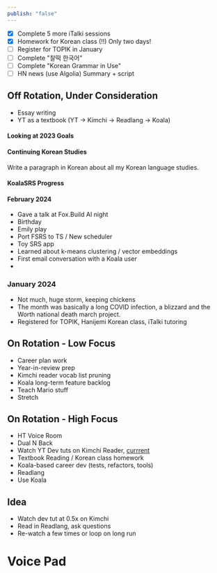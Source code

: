 ```yaml
---
publish: "false"
---
```


- [x] Complete 5 more iTalki sessions
- [x] Homework for Korean class (!!) Only two days!
 - [ ] Register for TOPIK in January
 - [ ] Complete "찰떡 한국어"
 - [ ] Complete "Korean Grammar in Use"
 - [ ] HN news (use Algolia) Summary + script
 
## Off Rotation, Under Consideration

 - Essay writing
 - YT as a textbook (YT -> Kimchi -> Readlang -> Koala)

#### Looking at 2023 Goals

#### Continuing Korean Studies
Write a paragraph in Korean about all my Korean language studies.
#### KoalaSRS Progress

#### February 2024

 - Gave a talk at Fox.Build AI night
 - Birthday
 - Emily play
 - Port FSRS to TS / New scheduler
 - Toy SRS app
 - Learned about k-means clustering / vector embeddings
 - First email conversation with a Koala user
 - 
### January 2024
  - Not much, huge storm, keeping chickens
  - The month was basically a long COVID infection, a blizzard and the Worth national death march project.
  - Registered for TOPIK, Hanijemi Korean class, iTalki tutoring
## On Rotation - Low Focus
 - Career plan work
 - Year-in-review prep
 - Kimchi reader vocab list pruning
 - Koala long-term feature backlog
- Teach Mario stuff
- Stretch
## On Rotation - High Focus

 - HT Voice Room
 - Dual N Back
 - Watch YT Dev tuts on Kimchi Reader, [currrent](https://youtu.be/Gt40VneLdX4?si=xR9p3EotN7Gy6sHm)
 - Textbook Reading / Korean class homework
 - Koala-based career dev (tests, refactors, tools)
 - Readlang
 - Use Koala
## Idea
 - Watch dev tut at 0.5x on Kimchi
 - Read in Readlang, ask questions
 - Re-watch a few times or loop on long run

# Voice Pad

